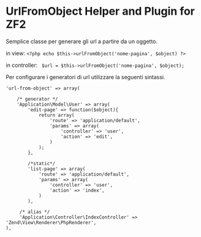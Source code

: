 UrlFromObject Helper and Plugin for ZF2
=============

Semplice classe per generare gli url a partire da un oggetto.


in view: 
````<?php echo $this->urlFromObject('nome-pagina', $object) ?>````

in controller: 
```` $url = $this->urlFromObject('nome-pagina', $object);````


Per configurare i generatori di url utilizzare la seguenti sintassi.

````
'url-from-object' => array(

	/* generator */
	'Application\Model\User' => array(
		'edit-page' => function($object){
			return array(
				'route' => 'application/default',
				'params' => array(
					'controller' => 'user',
					'action' => 'edit',
        		)
        	);
        },

		/*static*/
		'list-page' => array(
			'route' => 'application/default',
			'params' => array(
				'controller' => 'user',
			    'action' => 'index',
			)
        ),

 	 /* alias */
     'Application\Controller\IndexController' => 'Zend\View\Renderer\PhpRenderer',
),
````
